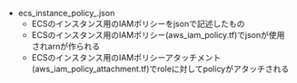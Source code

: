 - ecs_instance_policy_.json
  - ECSのインスタンス用のIAMポリシーをjsonで記述したもの
  - ECSのインスタンス用のIAMポリシー(aws_iam_policy.tf)でjsonが使用されarnが作られる
  - ECSのインスタンス用のIAMポリシーアタッチメント(aws_iam_policy_attachment.tf)でroleに対してpolicyがアタッチされる
